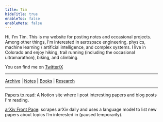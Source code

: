 ```yaml
---
title: Tim
hideTitle: true
enableToc: false
enableMeta: false
---
```



Hi, I'm Tim. This is my website for posting notes and occasional projects.  Among other things, I'm interested in aerospace engineering, physics, machine learning / artificial intelligence, and complex systems. I live in Colorado and enjoy hiking, trail running (including the occasional ultramarathon), biking, and climbing.

You can find me on [Twitter/X](https://x.com/tims457)

---

[Archive](/Archive) | [Notes](/Notes) | [Books](/books) | [Research](/research)

---


[Papers to read](https://tims457.notion.site/bdb354e530134df4a386a5624badc029?v=20a85de48c2d4bb59a5316acf240c49e&pvs=4): A Notion site where I post interesting papers and blog posts I'm reading.

[arXiv Front Page](https://sullivantm.com/arxiv-frontpage): scrapes arXiv daily and uses a language model to list new papers about topics I’m interested in (paused temporarily).

